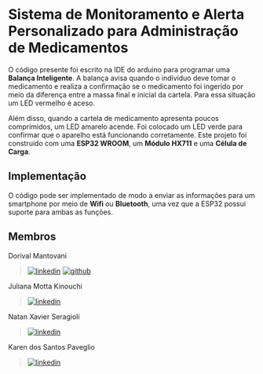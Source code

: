 # Sistema de Monitoramento e Alerta Personalizado para Administração de Medicamentos 

O código presente foi escrito na IDE do arduino para programar uma **Balança Inteligente**. A balança avisa quando o indivíduo deve tomar o medicamento e realiza a confirmação se o medicamento foi ingerido por meio da diferença entre a massa final e inicial da cartela. Para essa situação um LED vermelho é aceso.

Além disso, quando a cartela de medicamento apresenta poucos comprimidos, um LED amarelo acende. Foi colocado um LED verde para confirmar que o aparelho está funcionando corretamente. Este projeto foi construído com uma **ESP32 WROOM**, um **Módulo HX711** e uma **Célula de Carga**.

## Implementação

O código pode ser implementado de modo a enviar as informações para um smartphone por meio de **Wifi** ou **Bluetooth**, uma vez que a ESP32 possui suporte para ambas as funções.

## Membros

Dorival Mantovani
>[![linkedin](https://img.shields.io/badge/linkedin-0A66C2?style=for-the-badge&logo=linkedin&logoColor=white)](https://www.linkedin.com/in/dorivalmantovani/)
[![github](https://img.shields.io/badge/GitHub-100000?style=for-the-badge&logo=github&logoColor=white)](https://github.com/D0r1valMant0van1)

Juliana Motta Kinouchi
>[![linkedin](https://img.shields.io/badge/linkedin-0A66C2?style=for-the-badge&logo=linkedin&logoColor=white)](https://www.linkedin.com/in/juliana-motta-kinouchi-410277212/)

Natan Xavier Seragioli
>[![linkedin](https://img.shields.io/badge/linkedin-0A66C2?style=for-the-badge&logo=linkedin&logoColor=white)](https://www.linkedin.com/in/natan-xavier-seragioli-bb0355184/)

Karen dos Santos Paveglio
>[![linkedin](https://img.shields.io/badge/Gmail-D14836?style=for-the-badge&logo=gmail&logoColor=white)](karenpaveglio@usp.br)
